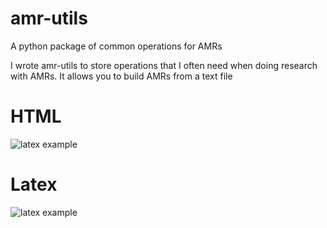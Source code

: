 # amr-utils
A python package of common operations for AMRs


I wrote amr-utils to store operations that I often need when doing research with AMRs. It allows you to build AMRs from a text file


# HTML

![latex example](https://github.com/ablodge/amr-utils/blob/master/html_ex.PNG)

# Latex

![latex example](https://github.com/ablodge/amr-utils/blob/master/latex_ex.PNG)

